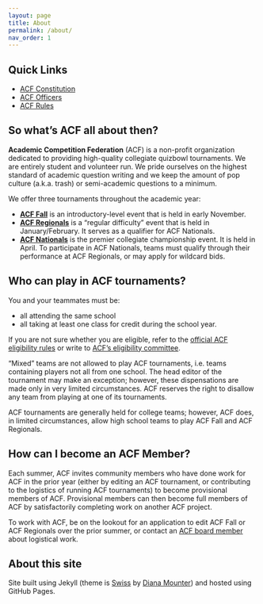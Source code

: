 ```yaml
---
layout: page
title: About
permalink: /about/
nav_order: 1
---
```

## Quick Links
- [ACF Constitution](/constitution/)
- [ACF Officers](/members/)
- [ACF Rules](/rules/)

## So what’s ACF all about then?
**Academic Competition Federation** (ACF) is a non-profit organization dedicated to providing high-quality collegiate quizbowl tournaments. We are entirely student and volunteer run. We pride ourselves on the highest standard of academic question writing and we keep the amount of pop culture (a.k.a. trash) or semi-academic questions to a minimum.

We offer three tournaments throughout the academic year:

- **[ACF Fall](/fall)** is an introductory-level event that is held in early November.
- **[ACF Regionals](/regionals)** is a “regular difficulty” event that is held in January/February.  It serves as a qualifier for ACF Nationals.
- **[ACF Nationals](/nationals)** is the premier collegiate championship event. It is held in April. To participate in ACF Nationals, teams must qualify through their performance at ACF Regionals, or may apply for wildcard bids.

## Who can play in ACF tournaments?
You and your teammates must be:

- all attending the same school
- all taking at least one class for credit during the school year.

If you are not sure whether you are eligible, refer to the [official ACF eligibility rules](/eligibility-rules/) or write to [ACF’s eligibility committee](mailto:eligibility@acf-quizbowl.com).

“Mixed” teams are not allowed to play ACF tournaments, i.e. teams containing players not all from one school. The head editor of the tournament may make an exception; however, these dispensations are made only in very limited circumstances. ACF reserves the right to disallow any team from playing at one of its tournaments.

ACF tournaments are generally held for college teams; however, ACF does, in limited circumstances, allow high school teams to play ACF Fall and ACF Regionals.

## How can I become an ACF Member?
Each summer, ACF invites community members who have done work for ACF in the prior year (either by editing an ACF tournament, or contributing to the logistics of running ACF tournaments) to become provisional members of ACF. Provisional members can then become full members of ACF by satisfactorily completing work on another ACF project.

To work with ACF, be on the lookout for an application to edit ACF Fall or ACF Regionals over the prior summer, or contact an [ACF board member](/members#officers) about logistical work.

## About this site

Site built using Jekyll (theme is [Swiss](https://broccolini.net/swiss/) by [Diana Mounter](https://github.com/broccolini/)) and hosted using GitHub Pages.


